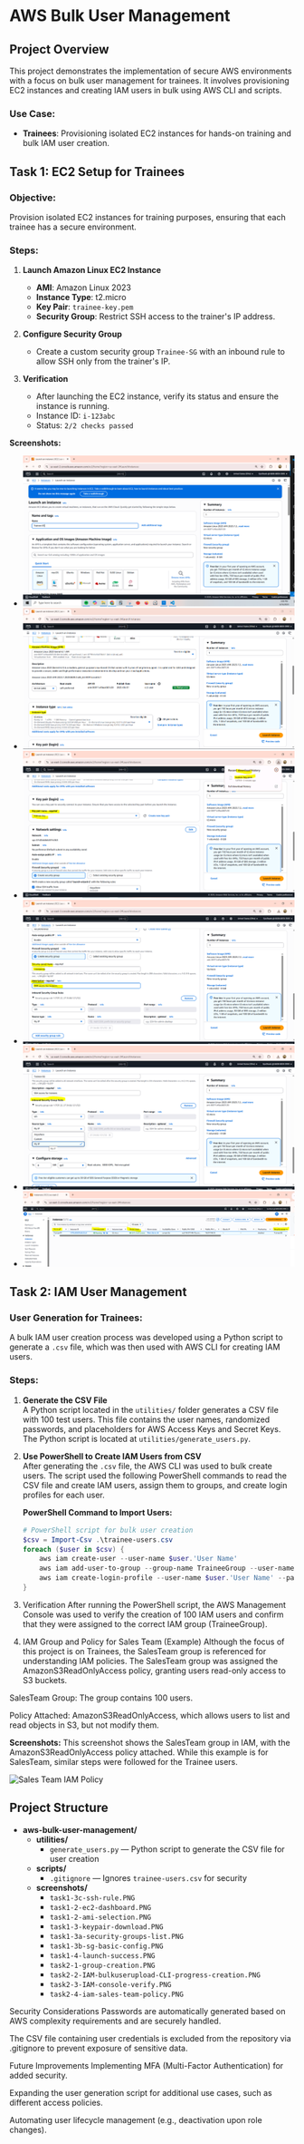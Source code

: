 # AWS Bulk User Management

## Project Overview
This project demonstrates the implementation of secure AWS environments with a focus on bulk user management for trainees. It involves provisioning EC2 instances and creating IAM users in bulk using AWS CLI and scripts.

### Use Case:
- **Trainees**: Provisioning isolated EC2 instances for hands-on training and bulk IAM user creation.

## Task 1: EC2 Setup for Trainees

### Objective:
Provision isolated EC2 instances for training purposes, ensuring that each trainee has a secure environment.

### Steps:
1. **Launch Amazon Linux EC2 Instance**
   - **AMI**: Amazon Linux 2023  
   - **Instance Type**: t2.micro  
   - **Key Pair**: `trainee-key.pem`  
   - **Security Group**: Restrict SSH access to the trainer's IP address.

2. **Configure Security Group**
   - Create a custom security group `Trainee-SG` with an inbound rule to allow SSH only from the trainer's IP.

3. **Verification**
   - After launching the EC2 instance, verify its status and ensure the instance is running.
   - Instance ID: `i-123abc`  
   - Status: `2/2 checks passed`

**Screenshots:**
- ![EC2 Dashboard](https://github.com/Sabin-Rana/aws-bulk-user-management/blob/main/Screenshots/task1-1-ec2-dashboard.PNG?raw=true)
- ![AMI Selection](Screenshots/task1-2-ami-selection.PNG)
- ![Key Pair Download](https://github.com/Sabin-Rana/aws-bulk-user-management/blob/main/Screenshots/task1-3-keypair-download.png?raw=true)
- ![Security Groups List](Screenshots/task1-3a-security-groups-list.PNG)
- ![Security Group Basic Configuration](https://github.com/Sabin-Rana/aws-bulk-user-management/blob/main/Screenshots/task1-3b-sg-basic-config.png.PNG?raw=true)
- ![Launch Success](Screenshots/task1-4-launch-success.PNG)


## Task 2: IAM User Management

### User Generation for Trainees:
A bulk IAM user creation process was developed using a Python script to generate a `.csv` file, which was then used with AWS CLI for creating IAM users.

### Steps:
1. **Generate the CSV File**  
   A Python script located in the `utilities/` folder generates a CSV file with 100 test users. This file contains the user names, randomized passwords, and placeholders for AWS Access Keys and Secret Keys. The Python script is located at `utilities/generate_users.py`.

2. **Use PowerShell to Create IAM Users from CSV**  
   After generating the `.csv` file, the AWS CLI was used to bulk create users. The script used the following PowerShell commands to read the CSV file and create IAM users, assign them to groups, and create login profiles for each user.

   **PowerShell Command to Import Users:**
   ```powershell
   # PowerShell script for bulk user creation
   $csv = Import-Csv .\trainee-users.csv
   foreach ($user in $csv) {
       aws iam create-user --user-name $user.'User Name'
       aws iam add-user-to-group --group-name TraineeGroup --user-name $user.'User Name'
       aws iam create-login-profile --user-name $user.'User Name' --password $user.Password --password-reset-required
   }
3. Verification
After running the PowerShell script, the AWS Management Console was used to verify the creation of 100 IAM users and confirm that they were assigned to the correct IAM group (TraineeGroup).

4. IAM Group and Policy for Sales Team (Example)
Although the focus of this project is on Trainees, the SalesTeam group is referenced for understanding IAM policies. The SalesTeam group was assigned the AmazonS3ReadOnlyAccess policy, granting users read-only access to S3 buckets.

SalesTeam Group: The group contains 100 users.

Policy Attached: AmazonS3ReadOnlyAccess, which allows users to list and read objects in S3, but not modify them.

**Screenshots:**
This screenshot shows the SalesTeam group in IAM, with the AmazonS3ReadOnlyAccess policy attached. While this example is for SalesTeam, similar steps were followed for the Trainee users.

![Sales Team IAM Policy](https://github.com/Sabin-Rana/aws-bulk-user-management/blob/main/Screenshots/task2-4-iam-sales-team-policy.PNG?raw=true)

## Project Structure

- **aws-bulk-user-management/**
  - **utilities/**
    - `generate_users.py`  — Python script to generate the CSV file for user creation
  - **scripts/**
    - `.gitignore`  — Ignores `trainee-users.csv` for security
  - **screenshots/**
    - `task1-3c-ssh-rule.PNG`
    - `task1-2-ec2-dashboard.PNG`
    - `task1-2-ami-selection.PNG`
    - `task1-3-keypair-download.PNG`
    - `task1-3a-security-groups-list.PNG`
    - `task1-3b-sg-basic-config.PNG`
    - `task1-4-launch-success.PNG`
    - `task2-1-group-creation.PNG`
    - `task2-2-IAM-bulkuserupload-CLI-progress-creation.PNG`
    - `task2-3-IAM-console-verify.PNG`
    - `task2-4-iam-sales-team-policy.PNG`

Security Considerations
Passwords are automatically generated based on AWS complexity requirements and are securely handled.

The CSV file containing user credentials is excluded from the repository via .gitignore to prevent exposure of sensitive data.

Future Improvements
Implementing MFA (Multi-Factor Authentication) for added security.

Expanding the user generation script for additional use cases, such as different access policies.

Automating user lifecycle management (e.g., deactivation upon role changes).
